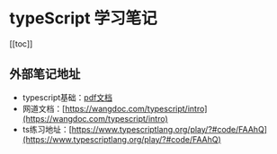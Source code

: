 

# typeScript 学习笔记
[[toc]]

## 外部笔记地址
- typescript基础：[pdf文档](/myblog/files/typescript.pdf)
- 网道文档：[https://wangdoc.com/typescript/intro](https://wangdoc.com/typescript/intro)
- ts练习地址：[https://www.typescriptlang.org/play/?#code/FAAhQ](https://www.typescriptlang.org/play/?#code/FAAhQ)

